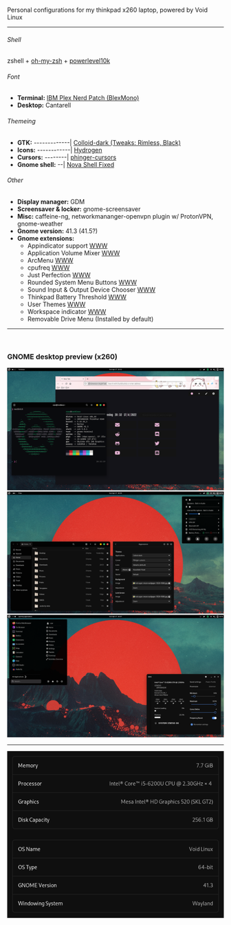 <br/>
Personal configurations for my thinkpad x260 laptop, powered by Void Linux

** **

###### Shell
zshell + [oh-my-zsh](https://ohmyz.sh/) + [powerlevel10k](https://github.com/romkatv/powerlevel10k)

###### Font
* **Terminal:** [IBM Plex Nerd Patch (BlexMono)](https://www.nerdfonts.com/font-downloads)
* **Desktop:** Cantarell

###### Themeing
* **GTK:** -------------| [Colloid-dark (Tweaks: Rimless, Black)](https://www.pling.com/p/1661959)
* **Icons:** ------------| [Hydrogen](https://github.com/tau-OS/tau-hydrogen)
* **Cursors:** --------| [phinger-cursors](https://www.pling.com/p/1690782)
* **Gnome shell:** --| [Nova Shell Fixed](https://www.pling.com/p/1197147)

###### Other
* **Display manager:** GDM
* **Screensaver & locker:** gnome-screensaver
* **Misc:** caffeine-ng, networkmananger-openvpn plugin w/ ProtonVPN, gnome-weather
* **Gnome version:** 41.3 (41.5?)
* **Gnome extensions:**
  - Appindicator support [WWW](https://extensions.gnome.org/extension/615/appindicator-support/)
  - Application Volume Mixer [WWW](https://extensions.gnome.org/extension/3499/application-volume-mixer/)
  - ArcMenu [WWW](https://extensions.gnome.org/extension/3628/arcmenu/)
  - cpufreq [WWW](https://extensions.gnome.org/extension/1082/cpufreq/)
  - Just Perfection [WWW](https://extensions.gnome.org/extension/3843/just-perfection/)
  - Rounded System Menu Buttons [WWW](https://extensions.gnome.org/extension/4693/rounded-system-menu-buttons/)
  - Sound Input & Output Device Chooser [WWW](https://extensions.gnome.org/extension/906/sound-output-device-chooser/)
  - Thinkpad Battery Threshold [WWW](https://extensions.gnome.org/extension/4798/thinkpad-battery-threshold/)
  - User Themes [WWW](https://extensions.gnome.org/extension/19/user-themes/)
  - Workspace indicator [WWW](https://github.com/tty2/horizontal-workspace-indicator)
  - Removable Drive Menu (Installed by default)

** **

<br/>

### GNOME desktop preview (x260)
![laptoppreviewws1](XGWS1.png)
![laptoppreviewws2](XGWS2.png)
![laptoppreviewws3](XGWS3.png)

** **

![laptopabout](XSI.png)
